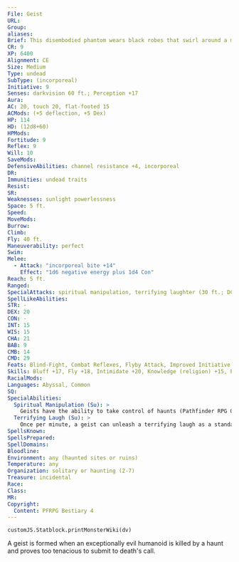 ```yaml
---
File: Geist
URL: 
Group: 
aliases: 
Brief: This disembodied phantom wears black robes that swirl around a maw of sharp teeth.
CR: 9
XP: 6400
Alignment: CE
Size: Medium
Type: undead
SubType: (incorporeal)
Initiative: 9
Senses: darkvision 60 ft.; Perception +17
Aura: 
AC: 20, touch 20, flat-footed 15
ACMods: (+5 deflection, +5 Dex)
HP: 114
HD: (12d8+60)
HPMods: 
Fortitude: 9
Reflex: 9
Will: 10
SaveMods: 
DefensiveAbilities: channel resistance +4, incorporeal
DR: 
Immunities: undead traits
Resist: 
SR: 
Weaknesses: sunlight powerlessness
Space: 5 ft.
Speed: 
MoveMods: 
Burrow: 
Climb: 
Fly: 40 ft.
Maneuverability: perfect
Swim: 
Melee: 
  - Attack: "incorporeal bite +14"
    Effect: "1d6 negative energy plus 1d4 Con"
Reach: 5 ft.
Ranged: 
SpecialAttacks: spiritual manipulation, terrifying laughter (30 ft.; DC 21)
SpellLikeAbilities: 
STR: -
DEX: 20
CON: -
INT: 15
WIS: 15
CHA: 21
BAB: 9
CMB: 14
CMD: 29
Feats: Blind-Fight, Combat Reflexes, Flyby Attack, Improved Initiative, Skill Focus (Stealth), Weapon Finesse
Skills: Bluff +17, Fly +18, Intimidate +20, Knowledge (religion) +15, Perception +17, Sense Motive +17, Stealth +26
RacialMods: 
Languages: Abyssal, Common
SQ: 
SpecialAbilities:
  Spiritual Manipulation (Su): >
    Geists have the ability to take control of haunts (Pathfinder RPG GameMastery Guide 242). When a geist enters a haunt's area of effect, the geist can immediately attempt to take over the haunt by making a Charisma check. If the result of the Charisma check is equal to or greater than the haunt's CR, the geist takes over the haunt and maintains control as long as the geist remains within 1 mile. If the geist's attempt to take control of a haunt fails, the geist must retreat from the haunt's area of effect and cannot attempt to take control of the haunt again for 24 hours. When a geist controls a haunt, it can activate or suppress the haunt's effects as a free action and the haunt automatically resets in half its normal time. A haunt under a geist's control can still be neutralized when reduced to 0 hit points, but it cannot be permanently put to rest until the geist that controls it is destroyed. A geist can control a number of haunts up to its Charisma modifier at one time (usually five).
  Terrifying Laugh (Su): >
    Once per minute, a geist can unleash a terrifying laugh as a standard action. The laughter lasts until the beginning of the geist's next turn. All creatures within 30 feet of the geist when it begins to laugh, as well as all creatures that end their turn within that radius, must succeed at a DC 21 Will save or be panicked. The save is required only once per laugh. Those who succeed at their saving throws need not save against the same geist's terrifying laughter for 24 hours. This is a mind-affecting fear effect. The save DC is Charisma-based.
SpellsKnown: 
SpellsPrepared: 
SpellDomains: 
Bloodline: 
Environment: any (haunted sites or ruins)
Temperature: any
Organization: solitary or haunting (2-7)
Treasure: incidental
Race: 
Class: 
MR: 
Copyright:
  Content: PFRPG Bestiary 4
---
```

```dataviewjs
customJS.Statblock.printMonsterWiki(dv)
```
A geist is formed when an exceptionally evil humanoid is killed by a haunt and proves too tenacious to submit to death's call.
